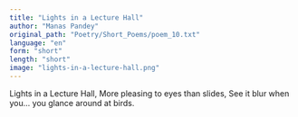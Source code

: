```yaml
---
title: "Lights in a Lecture Hall"
author: "Manas Pandey"
original_path: "Poetry/Short_Poems/poem_10.txt"
language: "en"
form: "short"
length: "short"
image: "lights-in-a-lecture-hall.png"
---
```

Lights in a Lecture Hall,
More pleasing to eyes than slides,
See it blur when you...
you glance around at birds.